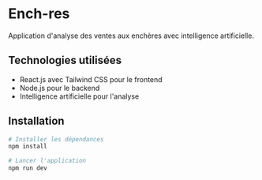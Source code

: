 
# Ench-res

Application d'analyse des ventes aux enchères avec intelligence artificielle.

## Technologies utilisées

- React.js avec Tailwind CSS pour le frontend
- Node.js pour le backend
- Intelligence artificielle pour l'analyse

## Installation

```bash
# Installer les dépendances
npm install

# Lancer l'application
npm run dev
```
